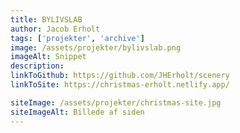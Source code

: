 ```yaml
---
title: BYLIVSLAB
author: Jacob Erholt
tags: ['projekter', 'archive']
image: /assets/projekter/bylivslab.png
imageAlt: Snippet
description:
linkToGithub: https://github.com/JHErholt/scenery
linkToSite: https://christmas-erholt.netlify.app/

siteImage: /assets/projekter/christmas-site.jpg
siteImageAlt: Billede af siden
---
```

<p></p>

<p></p>

<p></p>
